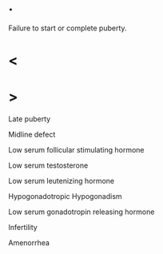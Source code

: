 # .

Failure to start or complete puberty.

# <

# >

Late puberty

Midline defect

Low serum follicular stimulating hormone

Low serum testosterone

Low serum leutenizing hormone

Hypogonadotropic Hypogonadism

Low serum gonadotropin releasing hormone

Infertility

Amenorrhea
